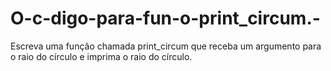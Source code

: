 # O-c-digo-para-fun-o-print_circum.-
Escreva uma função chamada print_circum que receba um argumento para o raio do círculo e imprima o raio do círculo. 
